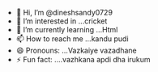 - 👋 Hi, I’m @dineshsandy0729
- 👀 I’m interested in ...cricket 
- 🌱 I’m currently learning ...Html 
- 📫 How to reach me ...kandu pudi 
- 😄 Pronouns: ...Vazkaiye vazadhane
- ⚡ Fun fact: ....vazhkana apdi dha irukum

<!---
dineshsandy0729/dineshsandy0729 is a ✨ special ✨ repository because its `README.md` (this file) appears on your GitHub profile.
You can click the Preview link to take a look at your changes.
--->

